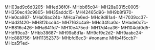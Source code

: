MH03ad9c6d0205-
MHed36f0f-
MHbb65c04-
MH28a0315c0005-
MH350ec43c9805-
MH35addc15-
MH42465d96-
MH9b8f970-
MHe0ca987-
MHa09ac24b-
MHca7e6ed-
MHc9d81a4-
MH7039cc37-
MHdd3f420-
MH8f2bcc64-
MH7163c4a9-
MHc34fca0c-
MHade0c7c-
MH8816c426-
MHa641fd7-
MH10e475ed-
MH17d4ca36-
MH104dd0d5-
MHdff9ca3-
MHbb38687-
MH99a8d1a-
MH9cf9c2d2-
MH9aabc24-
MHc888756-
MH11352373-
MHbfd6ec3-
#noname
MHb4f5ccb7-
MHca5f1ed-